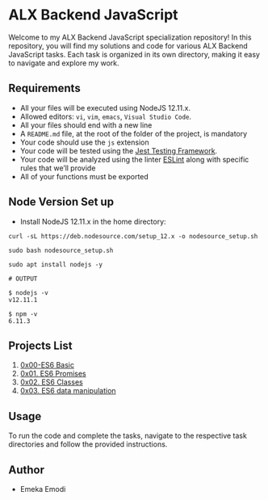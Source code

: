 # ALX Backend JavaScript

Welcome to my ALX Backend JavaScript specialization repository! In this repository, you will find my solutions and code for various ALX Backend JavaScript tasks. Each task is organized in its own directory, making it easy to navigate and explore my work.


## Requirements

- All your files will be executed using NodeJS 12.11.x.
- Allowed editors: `vi`, `vim`, `emacs`, `Visual Studio Code`.
- All your files should end with a new line
- A `README.md` file, at the root of the folder of the project, is mandatory
- Your code should use the `js` extension
- Your code will be tested using the [Jest Testing Framework](https://jestjs.io/).
- Your code will be analyzed using the linter [ESLint](https://eslint.org/) along with specific rules that we’ll provide
- All of your functions must be exported


## Node Version Set up

- Install NodeJS 12.11.x in the home directory:
```shell
curl -sL https://deb.nodesource.com/setup_12.x -o nodesource_setup.sh

sudo bash nodesource_setup.sh

sudo apt install nodejs -y
```

```shell
# OUTPUT

$ nodejs -v
v12.11.1

$ npm -v
6.11.3
```

## Projects List

1) [0x00-ES6 Basic](0x00-ES6_basic/)
2) [0x01. ES6 Promises](0x01-ES6_promise/)
3) [0x02. ES6 Classes](0x02-ES6_classes/)
4) [0x03. ES6 data manipulation](0x03-ES6_data_manipulation/)

## Usage

To run the code and complete the tasks, navigate to the respective task directories and follow the provided instructions.

## Author

- Emeka Emodi


